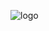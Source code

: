 ![logo](https://camo.githubusercontent.com/e7da8853c969fc374aeba3430eb4b5d9a1e5b9fc0f076ff98cdcd4185d34ece1/68747470733a2f2f63646e2e646973636f72646170702e636f6d2f6174746163686d656e74732f313137363736303834343439353838383338342f313231313430343238373632393037343438322f696d6167652e706e673f65783d36356565313332382669733d363564623965323826686d3d6636356534646664646530363934336663336330343335613831663939303836393539663831653832656434643464643231346332326236313362646265373326](https://media.discordapp.net/attachments/1176760844495888384/1260500523841228871/image.png?ex=668f8c17&is=668e3a97&hm=881bb8a388a99927b4fbff640c38fae37d11b05ed724e578b78d84168684fd31&=&format=webp&quality=lossless&width=1246&height=701))
